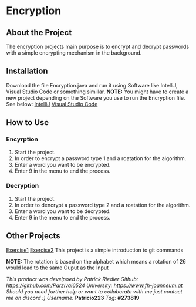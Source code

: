 # Encryption
## About the Project

The encryption projects main purpose is to encrypt and decrypt 
passwords with a simple encrypting mechanism in the background.

## Installation

Download the file Encryption.java and run it using Software like IntelliJ, Visual Studio Code or something simillar. 
**NOTE:** You might have to create a new project depending on the Software you use to run the Encryption file. 
See below: 
[IntelliJ](https://www.jetbrains.com/help/idea/new-project-wizard.html) 
[Visual Studio Code](https://learn.microsoft.com/en-us/visualstudio/ide/create-new-project?view=vs-2022)

## How to Use

### Encyrption

1. Start the project.
2. In order to encrypt a password type 1 and a roatation for the algorithm.
3. Enter a word you want to be encrypted.
4. Enter 9 in the menu to end the process.

### Decryption

1. Start the project.
2. In order to dencrypt a password type 2 and a roatation for the algorithm.
3. Enter a word you want to be decrypted.
4. Enter 9 in the menu to end the process.

## Other Projects

[Exercise1](\exercise1.md)
[Exercise2](\exercise2.md)  This project is a simple introduction to git commands

**NOTE:** The rotation is based on the alphabet which means a rotation of 26 would lead to the same Ouput as the Input

*This product was develpoed by Patrick Riedler*
*Github: https://github.com/Parzival6524*
*University: https://www.fh-joanneum.at*
*Should you need further help or want to collaborate with me just contact me on discord :)*
*Username:* **Patricio223**
*Tag:* **#273819**
